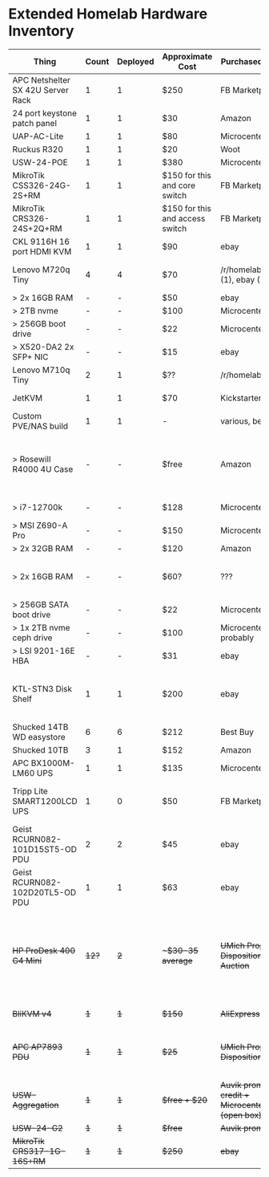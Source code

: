 # Extended Homelab Hardware Inventory

| Thing                             | Count   | Deployed | Approximate Cost                | Purchased From                                  | Notes                                                                                | Deployed as                                   |
| --------------------------------- | ------- | -------- | ------------------------------- | ----------------------------------------------- | ------------------------------------------------------------------------------------ | --------------------------------------------- |
| APC Netshelter SX 42U Server Rack | 1       | 1        | $250                            | FB Marketplace                                  |                                                                                      |                                               |
| 24 port keystone patch panel      | 1       | 1        | $30                             | Amazon                                          |                                                                                      |                                               |
| UAP-AC-Lite                       | 1       | 1        | $80                             | Microcenter                                     |                                                                                      | Living Room AP                                |
| Ruckus R320                       | 1       | 1        | $20                             | Woot                                            |                                                                                      | Basement AP                                   |
| USW-24-POE                        | 1       | 1        | $380                            | Microcenter                                     |                                                                                      | Access/POE Switch                             |
| MikroTik CSS326-24G-2S+RM         | 1       | 1        | $150 for this and core switch   | FB Marketplace                                  |                                                                                      | Access Switch                                 |
| MikroTik CRS326-24S+2Q+RM         | 1       | 1        | $150 for this and access switch | FB Marketplace                                  |                                                                                      | Core Switch                                   |
| CKL 9116H 16 port HDMI KVM        | 1       | 1        | $90                             | ebay                                            |                                                                                      |                                               |
| Lenovo M720q Tiny                 | 4       | 4        | $70                             | /r/homelabsales (1), ebay (3)                   | each has i5-8500T + the below:                                                       |                                               |
| > 2x 16GB RAM                     | -       | -        | $50                             | ebay                                            |                                                                                      |                                               |
| > 2TB nvme                        | -       | -        | $100                            | Microcenter                                     |                                                                                      |                                               |
| > 256GB boot drive                | -       | -        | $22                             | Microcenter                                     |                                                                                      |                                               |
| > X520-DA2 2x SFP+ NIC            | -       | -        | $15                             | ebay                                            |                                                                                      |                                               |
| Lenovo M710q Tiny                 | 2       | 1        | $??                             | /r/homelabsales?                                |                                                                                      | OPNsense box                                  |
| JetKVM                            | 1       | 1        | $70                             | Kickstarter                                     | Network KVM                                                                          |                                               |
| Custom PVE/NAS build              | 1       | 1        | -                               | various, below                                  |                                                                                      | Proxmox/TrueNAS/k8s node                      |
| > Rosewill R4000 4U Case          | -       | -        | $free                           | Amazon                                          | Amazon accidentally sent me one after cancelling the order                           |                                               |
| > i7-12700k                       | -       | -        | $128                            | Microcenter                                     | bundle w/mobo                                                                        |                                               |
| > MSI Z690-A Pro                  | -       | -        | $150                            | Microcenter                                     | bundle w/cpu                                                                         |                                               |
| > 2x 32GB RAM                     | -       | -        | $120                            | Amazon                                          |                                                                                      |                                               |
| > 2x 16GB RAM                     | -       | -        | $60?                            | ???                                             | probably from a previous build                                                       |                                               |
| > 256GB SATA boot drive           | -       | -        | $22                             | Microcenter                                     |                                                                                      |                                               |
| > 1x 2TB nvme ceph drive          | -       | -        | $100                            | Microcenter, probably                           |                                                                                      |                                               |
| > LSI 9201-16E HBA                | -       | -        | $31                             | ebay                                            |                                                                                      |                                               |
| KTL-STN3 Disk Shelf               | 1       | 1        | $200                            | ebay                                            | Includes $50 in 6 more drive caddies had to buy.                                     |                                               |
| Shucked 14TB WD easystore         | 6       | 6        | $212                            | Best Buy                                        |                                                                                      | primary bulk storage                          |
| Shucked 10TB                      | 3       | 1        | $152                            | Amazon                                          |                                                                                      | NVR storage                                   |
| APC BX1000M-LM60 UPS              | 1       | 1        | $135                            | Microcenter                                     |                                                                                      | primary UPS                                   |
| Tripp Lite SMART1200LCD UPS       | 1       | 0        | $50                             | FB Marketplace                                  | kind of a POS, would not recommend.                                                  |                                               |
| Geist RCURN082-101D15ST5-OD PDU   | 2       | 2        | $45                             | ebay                                            | monitored, switched, 15 amp                                                          | 1 for network, 1 for secondary PSUs           |
| Geist RCURN082-102D20TL5-OD PDU   | 1       | 1        | $63                             | ebay                                            | monitored, switched, 20 amp                                                          | compute node PSUs                             |
| ~~HP ProDesk 400 G4 Mini~~        | ~~12?~~ | ~~2~~    | ~~~$30-35 average~~             | ~~UMich Property Disposition Auction~~          | ~~Various specs, 1x i3-6100t, 1x i3-8100t, 4x i5-8400t, 4x i5-8500t, all 2x4gb ram~~ | ~~1 as HAOS host;~~ 1 as basement workstation |
| ~~BliKVM v4~~                     | ~~1~~   | ~~1~~    | ~~$150~~                        | ~~AliExpress~~                                  | ~~Network KVM~~                                                                      |                                               |
| ~~APC AP7893 PDU~~                | ~~1~~   | ~~1~~    | ~~$25~~                         | ~~UMich Property Disposition~~                  | ~~Converted from 3 phase 240v to single phase 120v~~                                 |                                               |
| ~~USW-Aggregation~~               | ~~1~~   | ~~1~~    | ~~$free + $20~~                 | ~~Auvik promo credit + Microcenter (open box)~~ | ~~need to get rid of this~~                                                          |                                               |
| ~~USW-24-G2~~                     | ~~1~~   | ~~1~~    | ~~$free~~                       | ~~Auvik promotion~~                             |                                                                                      |                                               |
| ~~MikroTik CRS317-1G-16S+RM~~     | ~~1~~   | ~~1~~    | ~~$250~~                        | ~~ebay~~                                        |                                                                                      |                                               |